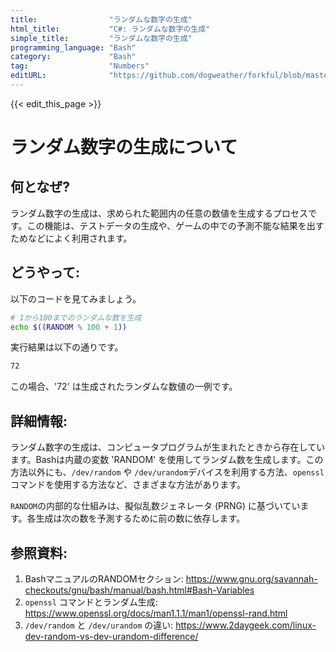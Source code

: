 ```yaml
---
title:                "ランダムな数字の生成"
html_title:           "C#: ランダムな数字の生成"
simple_title:         "ランダムな数字の生成"
programming_language: "Bash"
category:             "Bash"
tag:                  "Numbers"
editURL:              "https://github.com/dogweather/forkful/blob/master/content/ja/bash/generating-random-numbers.md"
---
```


{{< edit_this_page >}}

# ランダム数字の生成について

## 何となぜ?

ランダム数字の生成は、求められた範囲内の任意の数値を生成するプロセスです。この機能は、テストデータの生成や、ゲームの中での予測不能な結果を出すためなどによく利用されます。

## どうやって:

以下のコードを見てみましょう。

```Bash
# 1から100までのランダムな数を生成
echo $((RANDOM % 100 + 1))
```

実行結果は以下の通りです。

```Bash
72
```

この場合、'72' は生成されたランダムな数値の一例です。

## 詳細情報:

ランダム数字の生成は、コンピュータプログラムが生まれたときから存在しています。Bashは内蔵の変数 'RANDOM' を使用してランダム数を生成します。この方法以外にも、`/dev/random` や `/dev/urandom`デバイスを利用する方法、`openssl`コマンドを使用する方法など、さまざまな方法があります。

`RANDOM`の内部的な仕組みは、擬似乱数ジェネレータ (PRNG) に基づいています。各生成は次の数を予測するために前の数に依存します。

## 参照資料:

1. BashマニュアルのRANDOMセクション: https://www.gnu.org/savannah-checkouts/gnu/bash/manual/bash.html#Bash-Variables
2. `openssl` コマンドとランダム生成: https://www.openssl.org/docs/man1.1.1/man1/openssl-rand.html
3. `/dev/random` と `/dev/urandom` の違い: https://www.2daygeek.com/linux-dev-random-vs-dev-urandom-difference/
